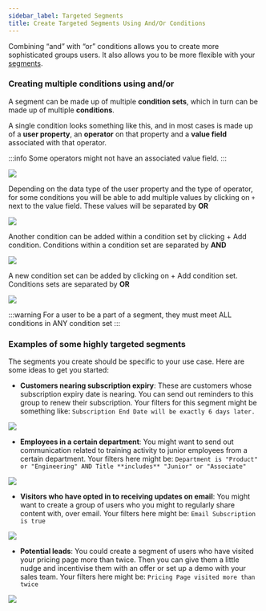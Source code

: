 ```yaml
---
sidebar_label: Targeted Segments
title: Create Targeted Segments Using And/Or Conditions
---
```


Combining “and” with “or” conditions allows you to create more sophisticated groups users. It also allows you to be more flexible with your [segments](../user_data_segments/creating_managing_user_segment).

### Creating multiple conditions using and/or

A segment can be made up of multiple **condition sets**, which in turn can be made up of multiple **conditions**.

A single condition looks something like this, and in most cases is made up of a **user property**, an **operator** on that property and a **value field** associated with that operator. 

:::info
Some operators might not have an associated value field.
:::

![](https://i.imgur.com/URAzjop.png)

Depending on the data type of the user property and the type of operator, for some conditions you will be able to add multiple values by clicking on `+` next to the value field. These values will be separated by **OR**

![](https://i.imgur.com/bxJDJ6s.png)

Another condition can be added within a condition set by clicking + Add condition. Conditions within a condition set are separated by **AND**

![](https://i.imgur.com/PqeiHR7.png)

A new condition set can be added by clicking on + Add condition set. Conditions sets are separated by **OR**

![](https://i.imgur.com/m6zBzmo.png)

:::warning
For a user to be a part of a segment, they must meet ALL conditions in ANY condition set
:::

### Examples of some highly targeted segments
The segments you create should be specific to your use case. Here are some ideas to get you started:

- **Customers nearing subscription expiry**: These are customers whose subscription expiry date is nearing. You can send out reminders to this group to renew their subscription. Your filters for this segment might be something like: `Subscription End Date will be exactly 6 days later.`

![](https://i.imgur.com/surY1EB.png)

- **Employees in a certain department**: You might want to send out communication related to training activity to junior employees from a certain department. Your filters here might be: `Department is "Product" or "Engineering" AND Title **includes** "Junior" or "Associate"`

![](https://i.imgur.com/tC3f2Qu.png)

- **Visitors who have opted in to receiving updates on email**: You might want to create a group of users who you might to regularly share content with, over email. Your filters here might be: `Email Subscription is true`

![](https://i.imgur.com/45FBZpB.png)

- **Potential leads**: You could create a segment of users who have visited your pricing page more than twice. Then you can give them a little nudge and incentivise them with an offer or set up a demo with your sales team. Your filters here might be: `Pricing Page visited more than twice`

![](https://i.imgur.com/9NYYn0L.png)
